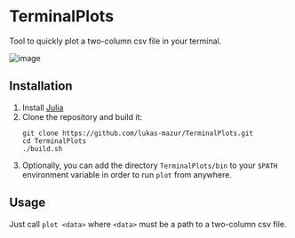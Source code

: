 # TerminalPlots

Tool to quickly plot a two-column csv file in your terminal.


![image](https://user-images.githubusercontent.com/59335056/172400769-a7510106-f205-43f1-9814-1327a1c9f655.png)


## Installation

1. Install [Julia](https://julialang.org/)
2. Clone the repository and build it: 
   ```Shell
   git clone https://github.com/lukas-mazur/TerminalPlots.git
   cd TerminalPlots
   ./build.sh
   ```
3. Optionally, you can add the directory `TerminalPlots/bin` to your `$PATH` environment variable in order to run `plot` from anywhere.

## Usage
Just call `plot <data>` where `<data>` must be a path to a two-column csv file.
